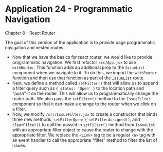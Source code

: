 # Application 24 - Programmatic Navigation

Chapter 8 - React Router

The goal of this version of the application is to provide page programmatic navigation and nested routes.

* Now that we have the basics for react router, we would like to provide programmatic navigation. We first refactor `src/App.jsx` to use `withRouter`. This function adds an additional prop to the `IssueList` component when we navigate to it. To do this, we import the `withRouter` function and then use that function as part of the `IssueList` route. 
* Next, we define a method called `setFilter()` that will allow us to append a filter query such as `{ status: 'Open' }` to the location path and "push" it on the router. This will allow us to programmatically change the router path. We also pass the `setFilter()` method to the `IssueFilter` component so that it can make a change to the router when we click on a filter.
* Now, we modify `/src/IssueFilter.jsx` to create a constructor that binds three new methods, `setFilterOpen()`, `setFilterAssigned()`, and `clearFilter()` to call the passed in `setFilter()` method from `IssueList` with an appropriate filter object to cause the router to change with the appropriate filter. We replace the `<Link>` tag to be a regular `<a>` tag with an event handler to call the appropriate "filter" method to filter the list of issues. 